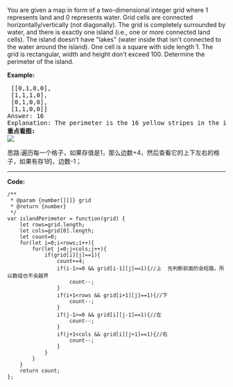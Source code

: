 You are given a map in form of a two-dimensional integer grid where 1 represents land and 0 represents water. Grid cells are connected horizontally/vertically (not diagonally). The grid is completely surrounded by water, and there is exactly one island (i.e., one or more connected land cells). The island doesn't have "lakes" (water inside that isn't connected to the water around the island). One cell is a square with side length 1. The grid is rectangular, width and height don't exceed 100. Determine the perimeter of the island.

**Example:**

<pre>
 [[0,1,0,0],
 [1,1,1,0],
 [0,1,0,0],
 [1,1,0,0]]
Answer: 16
Explanation: The perimeter is the 16 yellow stripes in the image below:
<b>重点看图:</b>
<img src="https://leetcode.com/static/images/problemset/island.png"/>
</pre>

思路:遍历每一个格子，如果存值是1，那么边数+4，然后查看它的上下左右的格子，如果有存1的，边数-1；

---
**Code:**


	/**
	 * @param {number[][]} grid
	 * @return {number}
	 */
	var islandPerimeter = function(grid) {
		let rows=grid.length;
		let cols=grid[0].length;
		let count=0;
	    for(let i=0;i<rows;i++){
	    	for(let j=0;j<cols;j++){
	    		if(grid[i][j]==1){ 
	    			count+=4;
	    			if(i-1>=0 && grid[i-1][j]==1){//上  先判断前面的会短路，所以数组也不会越界
	    				count--;
	    			}
	    			if(i+1<rows && grid[i+1][j]==1){//下
	    				count--;
	    			}
	    			if(j-1>=0 && grid[i][j-1]==1){//左
	    				count--;
	    			}
	    			if(j+1<cols && grid[i][j+1]==1){//右
	    				count--;
	    			}
	    		} 		
	    	}
	    }
	    return count;
	};
